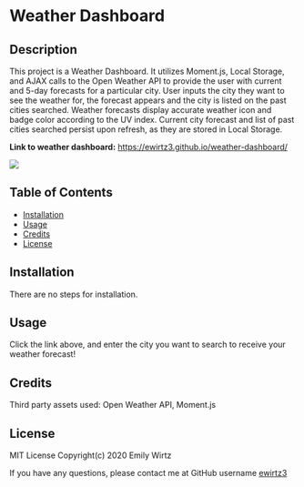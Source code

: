 # Weather Dashboard

## Description

This project is a Weather Dashboard. It utilizes Moment.js, Local Storage, and AJAX calls to the Open Weather API to provide the user with current and 5-day forecasts for a particular city. User inputs the city they want to see the weather for, the forecast appears and the city is listed on the past cities searched. Weather forecasts display accurate weather icon and badge color according to the UV index. Current city forecast and list of past cities searched persist upon refresh, as they are stored in Local Storage.

**Link to weather dashboard:** https://ewirtz3.github.io/weather-dashboard/

<img src="https://img.shields.io/github/last-commit/ewirtz3/weather-dashboard?style=for-the-badge"/>

## Table of Contents

- [Installation](#installation)
- [Usage](#usage)
- [Credits](#credits)
- [License](#license)

## Installation

There are no steps for installation.

## Usage

Click the link above, and enter the city you want to search to receive your weather forecast!

## Credits

Third party assets used: Open Weather API, Moment.js

## License

MIT License Copyright(c) 2020 Emily Wirtz

If you have any questions, please contact me at GitHub username <a href="https://github.com/ewirtz3">ewirtz3</a>
